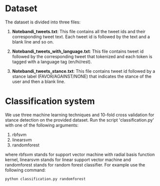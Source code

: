 # Dataset

The dataset is divided into three files:

1. **Notebandi_tweets.txt**: This file contains all the tweet ids and their corresponding tweet text. Each tweet id is followed by the text and a blank line and so on. 

1. **Notebandi_tweets_with_language.txt**: This file contains tweet id followed by the corresponding tweet that tokenized and each token is tagged with a language tag (en/hi/rest). 


1. **Notebandi_tweets_stance.txt**: This file contains tweet id followed by a stance label (FAVOR/AGAINST/NONE) that indicates the stance of the user and then a blank line.


# Classification system

We use three machine learning techniques and 10-fold cross validation for stance detection on the provided dataset. Run the script 'classification.py' with one of the following arguments: 

1. rbfsvm
1. linearsvm
1. randomforest

where rbfsvm stands for support vector machine with radial basis function kernel, linearsvm stands for linear support vector machine and randomforest stands for random forest classifier. For example use the following command:

`python classification.py randomforest`
